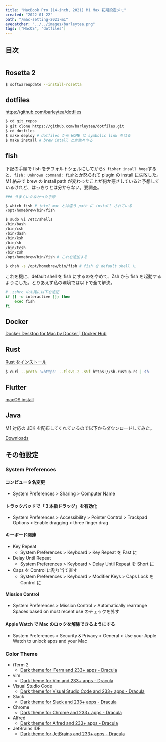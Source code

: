 ```yaml
---
title: "MacBook Pro (14-inch, 2021) M1 Max 初期設定メモ"
created: "2022-01-22"
path: "/mac-setting-2021-m1"
eyecatcher: "../../images/barleytea.png"
tags: ["MacOS", "dotfiles"]
---
```


## 目次

```toc
```

## Rosetta 2

```bash
$ softwareupdate --install-rosetta
```

## dotfiles

https://github.com/barleytea/dotfiles

```bash
$ cd git_repos
$ git clone https://github.com/barleytea/dotfiles.git
$ cd dotfiles
$ make deploy # dotfiles から HOME に symbolic link をはる
$ make install # brew intall とか色々やる
```

## fish

下記の手順で fish をデフォルトシェルにしてから`$ fisher insall hoge`すると、`fish: Unknown command: fish`とか怒られて plugin の install に失敗した。M1 絡みで brew の install path が変わったことが何か悪さしていると予想しているけれど、はっきりとは分からない。要調査。

```bash
### うまくいかなかった手順

$ which fish # intel mac とは違う path に install されている
/opt/homebrew/bin/fish

$ sudo vi /etc/shells
/bin/bash
/bin/csh
/bin/dash
/bin/ksh
/bin/sh
/bin/tcsh
/bin/zsh
/opt/homebrew/bin/fish # これを追加する

$ chsh -s /opt/homebrew/bin/fish # fish を default shell に
```

これを機に、default shell を fish にするのをやめて、Zsh から fish を起動するようにした。とりあえず私の環境では以下で全て解決。

```bash
# .zshrc の末尾に以下を追記
if [[ -o interactive ]]; then
    exec fish
fi
```

## Docker

[Docker Desktop for Mac by Docker | Docker Hub](https://hub.docker.com/editions/community/docker-ce-desktop-mac/)

## Rust

[Rust をインストール](https://www.rust-lang.org/ja/tools/install)

```bash
$ curl --proto '=https' --tlsv1.2 -sSf https://sh.rustup.rs | sh
```

## Flutter

[macOS install](https://docs.flutter.dev/get-started/install/macos)

## Java

M1 対応の JDK を配布してくれているので以下からダウンロードしてみた。

[Downloads](https://www.azul.com/downloads/?version=java-17-lts&os=macos&architecture=arm-64-bit&package=jdk)

## その他設定

### System Preferences

#### コンピュータ名変更

- System Preferences > Sharing > Computer Name

#### トラックパッドで「３本指ドラッグ」を有効化

- System Preferences > Accessibility > Pointer Control > Trackpad Options > Enable dragging > three finger drag

#### キーボード関連

- Key Repeat
    - System Preferences > Keyboard > Key Repeat を Fast に
- Delay Until Repeat
    - System Preferences > Keyboard > Delay Until Repeat を Short に
- Caps を Control に割り当て直す
    - System Preferences > Keyboard > Modifier Keys > Caps Lock を Control に

#### Mission Control

- System Preferences > Mission Control > Automatically rearrange Spaces based on most recent use のチェックを外す

#### Apple Watch で Mac のロックを解除できるようにする

- System Preferences > Security & Privacy > General > Use your Apple Watch to unlock apps and your Mac

### Color Theme

- iTerm 2
    - [Dark theme for iTerm and 233+ apps - Dracula](https://draculatheme.com/iterm)
- vim
    - [Dark theme for Vim and 233+ apps - Dracula](https://draculatheme.com/vim)
- Visual Studio Code
    - [Dark theme for Visual Studio Code and 233+ apps - Dracula](https://draculatheme.com/visual-studio-code)
- Slack
    - [Dark theme for Slack and 233+ apps - Dracula](https://draculatheme.com/slack)
- Chrome
    - [Dark theme for Chrome and 233+ apps - Dracula](https://draculatheme.com/chrome)
- Alfred
    - [Dark theme for Alfred and 233+ apps - Dracula](https://draculatheme.com/alfred)
- JetBrains IDE
    - [Dark theme for JetBrains and 233+ apps - Dracula](https://draculatheme.com/jetbrains)
